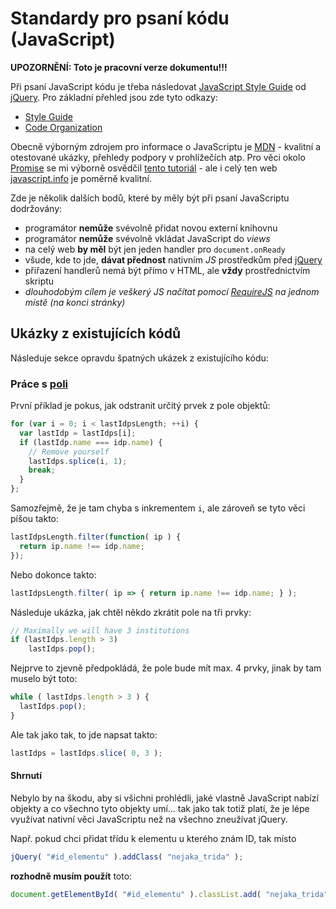 # Standardy pro psaní kódu (JavaScript)

__UPOZORNĚNÍ: Toto je pracovní verze dokumentu!!!__

Při psaní JavaScript kódu je třeba následovat [JavaScript Style Guide][2] od [jQuery][1]. Pro základní přehled jsou zde tyto odkazy:

- [Style Guide][4]
- [Code Organization][5]

Obecně výborným zdrojem pro informace o JavaScriptu je [MDN][7] - kvalitní a otestované ukázky, přehledy podpory v prohlížečích atp. Pro věci okolo [Promise][8] se mi výborně osvědčil [tento tutoriál][9] - ale i celý ten web [javascript.info][10] je poměrně kvalitní.

Zde je několik dalších bodů, které by měly být při psaní JavaScriptu dodržovány:

- programátor __nemůže__ svévolně přidat novou externí knihovnu
- programátor __nemůže__ svévolně vkládat JavaScript do _views_
- na celý web __by měl__ být jen jeden handler pro `document.onReady`
- všude, kde to jde, __dávat přednost__ nativním _JS_ prostředkům před [jQuery][1]
- přiřazení handlerů nemá být přímo v HTML, ale __vždy__ prostřednictvím skriptu
- _dlouhodobým cílem je veškerý _JS_ načítat pomocí [RequireJS][11] na jednom místě (na konci stránky)_


## Ukázky z existujících kódů

Následuje sekce opravdu špatných ukázek z existujícího kódu:

### Práce s [poli][6]

První příklad je pokus, jak odstranit určitý prvek z pole objektů:
```javascript
for (var i = 0; i < lastIdpsLength; ++i) {
  var lastIdp = lastIdps[i];
  if (lastIdp.name === idp.name) {
    // Remove yourself
    lastIdps.splice(i, 1);
    break;
  }
};
```
Samozřejmě, že je tam chyba s inkrementem `i`, ale zároveň se tyto věci píšou takto:
```javascript
lastIdpsLength.filter(function( ip ) {
  return ip.name !== idp.name;
});
```
Nebo dokonce takto:
```javascript
lastIdpsLength.filter( ip => { return ip.name !== idp.name; } );
```

Následuje ukázka, jak chtěl někdo zkrátit pole na tři prvky:
```javascript
// Maximally we will have 3 institutions
if (lastIdps.length > 3)
    lastIdps.pop();
```
Nejprve to zjevně předpokládá, že pole bude mít max. 4 prvky, jinak by tam muselo být toto:
```javascript
while ( lastIdps.length > 3 ) {
  lastIdps.pop();
}
```
Ale tak jako tak, to jde napsat takto:
```javascript
lastIdps = lastIdps.slice( 0, 3 );
```

#### Shrnutí

Nebylo by na škodu, aby si všichni prohlédli, jaké vlastně JavaScript nabízí objekty a co všechno tyto objekty umí... tak jako tak totiž platí, že je lépe využívat nativní věci JavaScriptu než na všechno zneužívat jQuery.

Např. pokud chci přidat třídu k elementu u kterého znám ID, tak místo
```javascript
jQuery( "#id_elementu" ).addClass( "nejaka_trida" );
```
__rozhodně musím použít__ toto:
```javascript
document.getElementById( "#id_elementu" ).classList.add( "nejaka_trida" );
```

[1]:https://jquery.com/
[2]:https://contribute.jquery.org/style-guide/js/
[3]:https://learn.jquery.com/code-organization/concepts/
[4]:https://contribute.jquery.org/style-guide/
[5]:https://learn.jquery.com/code-organization/
[6]:https://developer.mozilla.org/en-US/docs/Web/JavaScript/Reference/Global_Objects/Array
[7]:https://developer.mozilla.org/en-US/docs/Web/JavaScript
[8]:https://developer.mozilla.org/en-US/docs/Web/JavaScript/Reference/Global_Objects/Promise
[9]:https://javascript.info/promise-chaining
[10]:https://javascript.info/
[11]:http://requirejs.org/